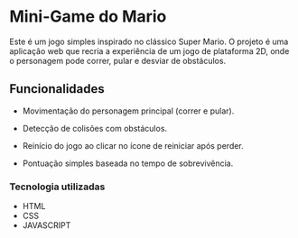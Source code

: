 # Mini-Game do Mario
Este é um jogo simples inspirado no clássico Super Mario. O projeto é uma aplicação web que recria a experiência de um jogo de plataforma 2D, onde o personagem pode correr, pular e desviar de obstáculos.

## Funcionalidades

* Movimentação do personagem principal (correr e pular).

* Detecção de colisões com obstáculos.

* Reinício do jogo ao clicar no ícone de reiniciar após perder.

* Pontuação simples baseada no tempo de sobrevivência.

### Tecnologia utilizadas

* HTML
* CSS
* JAVASCRIPT
